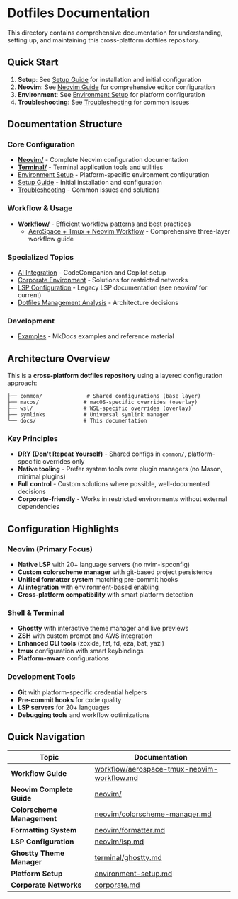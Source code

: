 # Dotfiles Documentation

This directory contains comprehensive documentation for understanding, setting up, and maintaining this cross-platform dotfiles repository.

## Quick Start

1. **Setup**: See [Setup Guide](./setup.md) for installation and initial configuration
2. **Neovim**: See [Neovim Guide](./neovim/) for comprehensive editor configuration
3. **Environment**: See [Environment Setup](./environment-setup.md) for platform configuration
4. **Troubleshooting**: See [Troubleshooting](./troubleshooting.md) for common issues

## Documentation Structure

### Core Configuration

- [**Neovim/**](./neovim/) - Complete Neovim configuration documentation
- [**Terminal/**](./terminal/) - Terminal application tools and utilities
- [Environment Setup](./environment-setup.md) - Platform-specific environment configuration
- [Setup Guide](./setup.md) - Initial installation and configuration
- [Troubleshooting](./troubleshooting.md) - Common issues and solutions

### Workflow & Usage

- [**Workflow/**](./workflow/) - Efficient workflow patterns and best practices
  - [AeroSpace + Tmux + Neovim Workflow](./workflow/aerospace-tmux-neovim-workflow.md) - Comprehensive three-layer workflow guide

### Specialized Topics

- [AI Integration](./ai.md) - CodeCompanion and Copilot setup
- [Corporate Environment](./corporate.md) - Solutions for restricted networks
- [LSP Configuration](./lsp.md) - Legacy LSP documentation (see neovim/ for current)
- [Dotfiles Management Analysis](./dotfiles-management-analysis.md) - Architecture decisions

### Development

- [Examples](./examples/) - MkDocs examples and reference material

## Architecture Overview

This is a **cross-platform dotfiles repository** using a layered configuration approach:

```text
├── common/              # Shared configurations (base layer)
├── macos/              # macOS-specific overrides (overlay)
├── wsl/                # WSL-specific overrides (overlay)
├── symlinks            # Universal symlink manager
└── docs/               # This documentation
```

### Key Principles

- **DRY (Don't Repeat Yourself)** - Shared configs in `common/`, platform-specific overrides only
- **Native tooling** - Prefer system tools over plugin managers (no Mason, minimal plugins)
- **Full control** - Custom solutions where possible, well-documented decisions
- **Corporate-friendly** - Works in restricted environments without external dependencies

## Configuration Highlights

### Neovim (Primary Focus)

- **Native LSP** with 20+ language servers (no nvim-lspconfig)
- **Custom colorscheme manager** with git-based project persistence
- **Unified formatter system** matching pre-commit hooks
- **AI integration** with environment-based enabling
- **Cross-platform compatibility** with smart platform detection

### Shell & Terminal

- **Ghostty** with interactive theme manager and live previews
- **ZSH** with custom prompt and AWS integration
- **Enhanced CLI tools** (zoxide, fzf, fd, eza, bat, yazi)
- **tmux** configuration with smart keybindings
- **Platform-aware** configurations

### Development Tools

- **Git** with platform-specific credential helpers
- **Pre-commit hooks** for code quality
- **LSP servers** for 20+ languages
- **Debugging tools** and workflow optimizations

## Quick Navigation

| Topic | Documentation |
|-------|---------------|
| **Workflow Guide** | [workflow/aerospace-tmux-neovim-workflow.md](./workflow/aerospace-tmux-neovim-workflow.md) |
| **Neovim Complete Guide** | [neovim/](./neovim/) |
| **Colorscheme Management** | [neovim/colorscheme-manager.md](./neovim/colorscheme-manager.md) |
| **Formatting System** | [neovim/formatter.md](./neovim/formatter.md) |
| **LSP Configuration** | [neovim/lsp.md](./neovim/lsp.md) |
| **Ghostty Theme Manager** | [terminal/ghostty.md](./terminal/ghostty.md) |
| **Platform Setup** | [environment-setup.md](./environment-setup.md) |
| **Corporate Networks** | [corporate.md](./corporate.md) |
